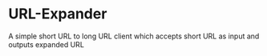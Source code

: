 # URL-Expander
A simple short URL to long URL client which accepts short URL as input and outputs expanded URL

